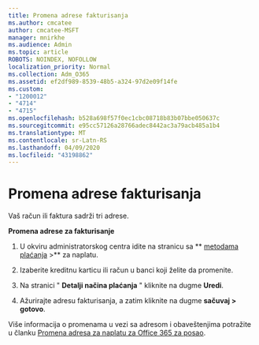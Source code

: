 ```yaml
---
title: Promena adrese fakturisanja
ms.author: cmcatee
author: cmcatee-MSFT
manager: mnirkhe
ms.audience: Admin
ms.topic: article
ROBOTS: NOINDEX, NOFOLLOW
localization_priority: Normal
ms.collection: Adm_O365
ms.assetid: ef2df989-8539-48b5-a324-97d2e09f14fe
ms.custom:
- "1200012"
- "4714"
- "4715"
ms.openlocfilehash: b528a698f57f0ec1cbc08718b83b07bbe050637c
ms.sourcegitcommit: e95cc57126a28766adec8442ac3a79acb485a1b4
ms.translationtype: MT
ms.contentlocale: sr-Latn-RS
ms.lasthandoff: 04/09/2020
ms.locfileid: "43198862"
---
```

# <a name="change-your-billing-address"></a>Promena adrese fakturisanja

Vaš račun ili faktura sadrži tri adrese. 

**Promena adrese za fakturisanje**

1. U okviru administratorskog centra idite na stranicu sa ** [metodama plaćanja](https://go.microsoft.com/fwlink/p/?linkid=2018806) >** za naplatu. 

2. Izaberite kreditnu karticu ili račun u banci koji želite da promenite. 

3. Na stranici " **Detalji načina plaćanja** " kliknite na dugme **Uredi**. 

4. Ažurirajte adresu fakturisanja, a zatim kliknite na dugme **sačuvaj > gotovo**. 

Više informacija o promenama u vezi sa adresom i obaveštenjima potražite u članku [Promena adresa za naplatu za Office 365 za posao](https://docs.microsoft.com/microsoft-365/commerce/billing-and-payments/change-your-billing-addresses?view=o365-worldwide). 

